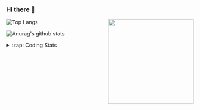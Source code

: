 ### Hi there 👋

<!--
**tao8687/tao8687** is a ✨ _special_ ✨ repository because its `README.md` (this file) appears on your GitHub profile.

Here are some ideas to get you started:

- 🔭 I’m currently working on ...
- 🌱 I’m currently learning ...
- 👯 I’m looking to collaborate on ...
- 🤔 I’m looking for help with ...
- 💬 Ask me about ...
- 📫 How to reach me: ...
- 😄 Pronouns: ...
- ⚡ Fun fact: ...
-->

<img align='right' src="https://media.giphy.com/media/M9gbBd9nbDrOTu1Mqx/giphy.gif" width="230">

![Top Langs](https://github-readme-stats.vercel.app/api/top-langs/?username=tao8687&layout=compact&title_color=23238E&text_color=A67D3D)

![Anurag's github stats](https://github-readme-stats.vercel.app/api?username=tao8687&show_icons=true&&text_color=A67D3D&title_color=23238E&show_icons=false&count_private=true&hide=stars)

<details>
  <summary>:zap: Coding Stats</summary>
  <b>
<!--START_SECTION:waka-->
```text
Week: 26 December, 2020 - 02 January, 2021

C++               11 hrs 32 mins  █████████████████░░░░░░░░   67.56 % 
Other             2 hrs 9 mins    ███░░░░░░░░░░░░░░░░░░░░░░   12.59 % 
Python            1 hr 10 mins    █▓░░░░░░░░░░░░░░░░░░░░░░░   06.90 % 
Protocol Buffer   56 mins         █▒░░░░░░░░░░░░░░░░░░░░░░░   05.53 % 
Markdown          28 mins         ▓░░░░░░░░░░░░░░░░░░░░░░░░   02.77 % 
```
<!--END_SECTION:waka-->
</details>

